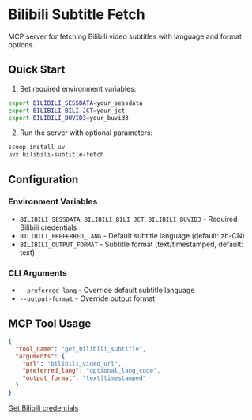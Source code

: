 # Bilibili Subtitle Fetch

MCP server for fetching Bilibili video subtitles with language and format options.

## Quick Start

1. Set required environment variables:

```bash
export BILIBILI_SESSDATA=your_sessdata
export BILIBILI_BILI_JCT=your_jct 
export BILIBILI_BUVID3=your_buvid3
```

2. Run the server with optional parameters:

```bash
scoop install uv
uvx bilibili-subtitle-fetch
```

## Configuration

### Environment Variables

- `BILIBILI_SESSDATA`, `BILIBILI_BILI_JCT`, `BILIBILI_BUVID3` - Required Bilibili credentials
- `BILIBILI_PREFERRED_LANG` - Default subtitle language (default: zh-CN)
- `BILIBILI_OUTPUT_FORMAT` - Subtitle format (text/timestamped, default: text)

### CLI Arguments

- `--preferred-lang` - Override default subtitle language
- `--output-format` - Override output format

## MCP Tool Usage

```json
{
  "tool_name": "get_bilibili_subtitle",
  "arguments": {
    "url": "bilibili_video_url",
    "preferred_lang": "optional_lang_code", 
    "output_format": "text|timestamped"
  }
}
```

[Get Bilibili credentials](https://nemo2011.github.io/bilibili-api/#/get-credential.md)
